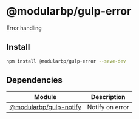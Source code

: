 # @modularbp/gulp-error
Error handling

## Install
```sh
npm install @modularbp/gulp-error --save-dev
```

## Dependencies
| Module | Description |
| ------ | ----------- |
| [@modularbp/gulp-notify] | Notify on error |

[@modularbp/gulp-notify]: https://github.com/modularbp/modular-gulp/tree/master/modules/gulp-notify
